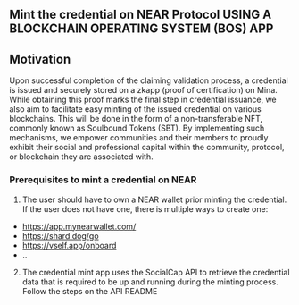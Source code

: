 ## Mint the credential on NEAR Protocol USING A BLOCKCHAIN OPERATING SYSTEM (BOS) APP

## Motivation 
Upon successful completion of the claiming validation process, a credential is issued and securely stored on a zkapp (proof of certification) on Mina. While obtaining this proof marks the final step in credential issuance, we also aim to facilitate easy minting of the issued credential on various blockchains. This will be done in the form of a non-transferable NFT, commonly known as Soulbound Tokens (SBT). By implementing such mechanisms, we empower communities and their members to proudly exhibit their social and professional capital within the community, protocol, or blockchain they are associated with.

### Prerequisites to mint a credential on NEAR

1. The user should have to own a NEAR wallet prior minting the credential. 
If the user does not have one, there is multiple ways to create one:
- https://app.mynearwallet.com/
- https://shard.dog/go
- https://vself.app/onboard
- ..

2. The credential mint app uses the SocialCap API to retrieve the credential data that is required to be up and running during the minting process. Follow the steps on the API README
    
